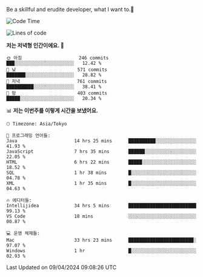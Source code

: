 Be a skillful and erudite developer, what I want to.👶

<!--START_SECTION:waka-->
![Code Time](http://img.shields.io/badge/Code%20Time-680%20hrs%2029%20mins-blue)

![Lines of code](https://img.shields.io/badge/%EC%A0%80%EB%8A%94%20%EC%97%AC%ED%83%9C%EA%B9%8C%EC%A7%80%20-1.2%20million%20%EC%A4%84%EC%9D%98%20%EC%BD%94%EB%93%9C%EB%A5%BC%20%EC%9E%91%EC%84%B1%ED%96%88%EC%96%B4%EC%9A%94.-blue)

**저는 저녁형 인간이에요. 🦉** 

```text
🌞 아침                     246 commits         ███░░░░░░░░░░░░░░░░░░░░░░   12.42 % 
🌆 낮　                     571 commits         ███████░░░░░░░░░░░░░░░░░░   28.82 % 
🌃 저녁                     761 commits         ██████████░░░░░░░░░░░░░░░   38.41 % 
🌙 밤　                     403 commits         █████░░░░░░░░░░░░░░░░░░░░   20.34 % 
```


📊 **저는 이번주를 이렇게 시간을 보냈어요.** 

```text
🕑︎ Timezone: Asia/Tokyo

💬 프로그래밍 언어들: 
Java                     14 hrs 25 mins      ██████████░░░░░░░░░░░░░░░   41.93 % 
JavaScript               7 hrs 35 mins       ██████░░░░░░░░░░░░░░░░░░░   22.05 % 
HTML                     6 hrs 22 mins       █████░░░░░░░░░░░░░░░░░░░░   18.52 % 
SQL                      1 hr 38 mins        █░░░░░░░░░░░░░░░░░░░░░░░░   04.78 % 
XML                      1 hr 35 mins        █░░░░░░░░░░░░░░░░░░░░░░░░   04.63 % 

🔥 에디터들: 
Intellijidea             34 hrs 5 mins       █████████████████████████   99.13 % 
VS Code                  18 mins             ░░░░░░░░░░░░░░░░░░░░░░░░░   00.87 % 

💻 운영 체제들: 
Mac                      33 hrs 23 mins      ████████████████████████░   97.07 % 
Windows                  1 hr                █░░░░░░░░░░░░░░░░░░░░░░░░   02.93 % 
```


 Last Updated on 09/04/2024 09:08:26 UTC
<!--END_SECTION:waka-->
